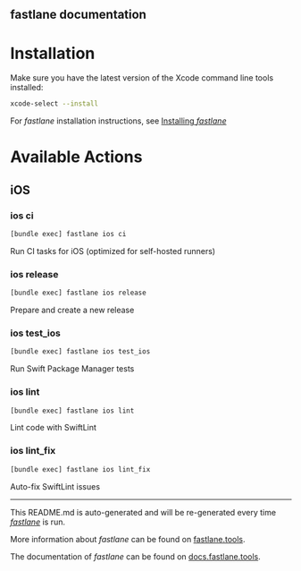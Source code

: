 fastlane documentation
----

# Installation

Make sure you have the latest version of the Xcode command line tools installed:

```sh
xcode-select --install
```

For _fastlane_ installation instructions, see [Installing _fastlane_](https://docs.fastlane.tools/#installing-fastlane)

# Available Actions

## iOS

### ios ci

```sh
[bundle exec] fastlane ios ci
```

Run CI tasks for iOS (optimized for self-hosted runners)

### ios release

```sh
[bundle exec] fastlane ios release
```

Prepare and create a new release

### ios test_ios

```sh
[bundle exec] fastlane ios test_ios
```

Run Swift Package Manager tests

### ios lint

```sh
[bundle exec] fastlane ios lint
```

Lint code with SwiftLint

### ios lint_fix

```sh
[bundle exec] fastlane ios lint_fix
```

Auto-fix SwiftLint issues

----

This README.md is auto-generated and will be re-generated every time [_fastlane_](https://fastlane.tools) is run.

More information about _fastlane_ can be found on [fastlane.tools](https://fastlane.tools).

The documentation of _fastlane_ can be found on [docs.fastlane.tools](https://docs.fastlane.tools).
